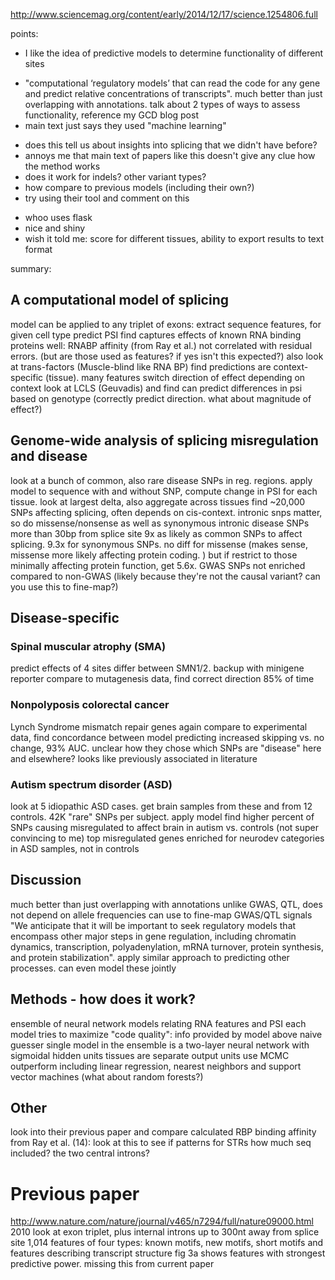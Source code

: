 http://www.sciencemag.org/content/early/2014/12/17/science.1254806.full

points:

* I like the idea of predictive models to determine functionality of different sites
- "computational ‘regulatory models’ that can read the code for any gene and predict relative concentrations of transcripts". much better than just overlapping with annotations. talk about 2 types of ways to assess functionality, reference my GCD blog post
- main text just says they used "machine learning"
* does this tell us about insights into splicing that we didn't have before?
* annoys me that main text of papers like this doesn't give any clue how the method works
* does it work for indels? other variant types?
* how compare to previous models (including their own?)
* try using their tool and comment on this
- whoo uses flask
- nice and shiny
- wish it told me: score for different tissues, ability to export results to text format


summary:
## A computational model of splicing
model can be applied to any triplet of exons: extract sequence features, for given cell type predict PSI
find captures effects of known RNA binding proteins well: RNABP affinity (from Ray et al.) not correlated with residual errors. (but are those used as features? if yes isn't this expected?)
also look at trans-factors (Muscle-blind like RNA BP)
find predictions are context-specific (tissue). many features switch direction of effect depending on context
look at LCLS (Geuvadis) and find can predict differences in psi based on genotype (correctly predict direction. what about magnitude of effect?)

## Genome-wide analysis of splicing misregulation and disease
look at a bunch of common, also rare disease SNPs in reg. regions. apply model to sequence with and without SNP, compute change in PSI for each tissue. look at largest delta, also aggregate across tissues
find ~20,000 SNPs affecting splicing, often depends on cis-context. intronic snps matter, so do missense/nonsense as well as synonymous
intronic disease SNPs more than 30bp from splice site 9x as likely as common SNPs to affect splicing. 9.3x for synonymous SNPs. no diff for missense (makes sense, missense more likely affecting protein coding. ) but if restrict to those minimally affecting protein function, get 5.6x. GWAS SNPs not enriched compared to non-GWAS (likely because they're not the causal variant? can you use this to fine-map?)

## Disease-specific
### Spinal muscular atrophy (SMA)
predict effects of 4 sites differ between SMN1/2. backup with minigene reporter
compare to mutagenesis data, find correct direction 85% of time

### Nonpolyposis colorectal cancer
Lynch Syndrome mismatch repair genes
again compare to experimental data, find concordance between model predicting increased skipping vs. no change, 93% AUC. unclear how they chose which SNPs are "disease" here and elsewhere? looks like previously associated in literature

### Autism spectrum disorder (ASD)
look at 5 idiopathic ASD cases. get brain samples from these and from 12 controls. 42K "rare" SNPs per subject. apply model
find higher percent of SNPs causing misregulated to affect brain in autism vs. controls (not super convincing to me)
top misregulated genes enriched for neurodev categories in ASD samples, not in controls

## Discussion
much better than just overlapping with annotations
unlike GWAS, QTL, does not depend on allele frequencies
can use to fine-map GWAS/QTL signals
"We anticipate that it will be important to seek regulatory models that encompass other major steps in gene regulation, including chromatin dynamics, transcription, polyadenylation, mRNA turnover, protein synthesis, and protein stabilization". apply similar approach to predicting other processes. can even model these jointly

## Methods - how does it work?
ensemble of neural network models relating RNA features and PSI
each model tries to maximize "code quality": info provided by model above naive guesser
single model in the ensemble is a two-layer neural network with sigmoidal hidden units
tissues are separate output units
use MCMC
outperform  including linear regression, nearest neighbors and support vector machines (what about random forests?)

## Other
look into their previous paper and compare
calculated RBP binding affinity from Ray et al. (14): look at this to see if patterns for STRs
how much seq included? the two central introns?

# Previous paper
http://www.nature.com/nature/journal/v465/n7294/full/nature09000.html 2010
look at exon triplet, plus internal introns up to 300nt away from splice site
1,014 features of four types: known motifs, new motifs, short motifs and features describing transcript structure
fig 3a shows features with strongest predictive power. missing this from current paper